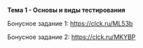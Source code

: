 **Тема 1 - Основы и виды тестирования**

Бонусное задание 1: https://clck.ru/ML53b  

Бонусное задание 2: https://clck.ru/MKYBP 

 